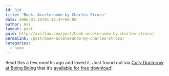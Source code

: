 ```yaml
---
id: 324
title: 'Book: Accelerando by Charles Stross'
date: 2006-01-25T01:15:47+00:00
author: Avi
layout: post
guid: http://aviflax.com/post/book-accelerando-by-charles-stross/
permalink: /post/book-accelerando-by-charles-stross/
categories:
  - none
---
```

Read this a few months ago and loved it. Just found out via [Cory Doctorow at Boing Boing](http://www.boingboing.net/2006/01/23/corys_i_robot_a_fina.html) that it&#8217;s [available for free download](http://www.accelerando.org/book/)!